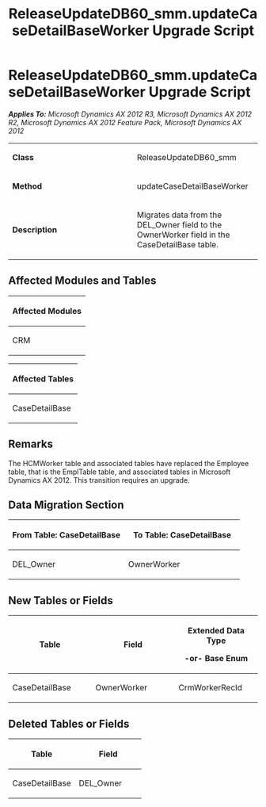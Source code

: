 ﻿---
title: ReleaseUpdateDB60_smm.updateCaseDetailBaseWorker Upgrade Script
TOCTitle: ReleaseUpdateDB60_smm.updateCaseDetailBaseWorker Upgrade Script
ms:assetid: 4f14eb61-7a14-eb68-1664-3905b7e4606a
ms:mtpsurl: https://msdn.microsoft.com/en-us/library/JJ685480(v=AX.60)
ms:contentKeyID: 49708184
ms.date: 05/18/2015
mtps_version: v=AX.60
---

# ReleaseUpdateDB60\_smm.updateCaseDetailBaseWorker Upgrade Script 


_**Applies To:** Microsoft Dynamics AX 2012 R3, Microsoft Dynamics AX 2012 R2, Microsoft Dynamics AX 2012 Feature Pack, Microsoft Dynamics AX 2012_

<table>
<colgroup>
<col style="width: 50%" />
<col style="width: 50%" />
</colgroup>
<tbody>
<tr class="odd">
<td><p><strong>Class</strong></p></td>
<td><p>ReleaseUpdateDB60_smm</p></td>
</tr>
<tr class="even">
<td><p><strong>Method</strong></p></td>
<td><p>updateCaseDetailBaseWorker</p></td>
</tr>
<tr class="odd">
<td><p><strong>Description</strong></p></td>
<td><p>Migrates data from the DEL_Owner field to the OwnerWorker field in the CaseDetailBase table.</p></td>
</tr>
</tbody>
</table>


## Affected Modules and Tables

<table>
<colgroup>
<col style="width: 100%" />
</colgroup>
<thead>
<tr class="header">
<th><p>Affected Modules</p></th>
</tr>
</thead>
<tbody>
<tr class="odd">
<td><p>CRM</p></td>
</tr>
</tbody>
</table>


<table>
<colgroup>
<col style="width: 100%" />
</colgroup>
<thead>
<tr class="header">
<th><p>Affected Tables</p></th>
</tr>
</thead>
<tbody>
<tr class="odd">
<td><p>CaseDetailBase</p></td>
</tr>
</tbody>
</table>


## Remarks

The HCMWorker table and associated tables have replaced the Employee table, that is the EmplTable table, and associated tables in Microsoft Dynamics AX 2012. This transition requires an upgrade.

## Data Migration Section

<table>
<colgroup>
<col style="width: 50%" />
<col style="width: 50%" />
</colgroup>
<thead>
<tr class="header">
<th><p>From Table: CaseDetailBase</p></th>
<th><p>To Table: CaseDetailBase</p></th>
</tr>
</thead>
<tbody>
<tr class="odd">
<td><p>DEL_Owner</p></td>
<td><p>OwnerWorker</p></td>
</tr>
</tbody>
</table>


## New Tables or Fields

<table>
<colgroup>
<col style="width: 33%" />
<col style="width: 33%" />
<col style="width: 33%" />
</colgroup>
<thead>
<tr class="header">
<th><p>Table</p></th>
<th><p>Field</p></th>
<th><p>Extended Data Type</p>
<p>-or- Base Enum</p></th>
</tr>
</thead>
<tbody>
<tr class="odd">
<td><p>CaseDetailBase</p></td>
<td><p>OwnerWorker</p></td>
<td><p>CrmWorkerRecId</p></td>
</tr>
</tbody>
</table>


## Deleted Tables or Fields

<table>
<colgroup>
<col style="width: 50%" />
<col style="width: 50%" />
</colgroup>
<thead>
<tr class="header">
<th><p>Table</p></th>
<th><p>Field</p></th>
</tr>
</thead>
<tbody>
<tr class="odd">
<td><p>CaseDetailBase</p></td>
<td><p>DEL_Owner</p></td>
</tr>
</tbody>
</table>

  



